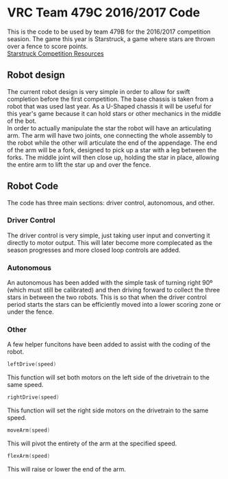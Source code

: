 # VRC Team 479C 2016/2017 Code
This is the code to be used by team 479B for the 2016/2017 competition seasion. The game this year is Starstruck, a game where stars are thrown over a fence to score points.  
[Starstruck Competition Resources](http://www.vexrobotics.com/vexedr/competition/competition-resources/)  

## Robot design
The current robot design is very simple in order to allow for swift completion before the first competition.
The base chassis is taken from a robot that was used last year. As a U-Shaped chassis it will be useful for this year's game because it can hold stars or other mechanics in the middle of the bot.  
In order to actually manipulate the star the robot will have an articulating arm. The arm will have two joints, one connecting the whole assembly to the robot while the other will articulate the end of the appendage.
The end of the arm will be a fork, designed to pick up a star with a leg between the forks. The middle joint will then close up, holding the star in place, allowing the entire arm to lift the star up and over the fence.

## Robot Code

The code has three main sections: driver control, autonomous, and other.

### Driver Control
The driver control is very simple, just taking user input and converting it directly to motor output. This will later become more complecated as the season progresses and more closed loop controls are added.

### Autonomous
An autonomous has been added with the simple task of turning right 90º (which must still be calibrated) and then driving forward to collect the three stars in between the two robots. This is so that when the driver control period starts the stars can be efficiently moved into a lower scoring zone or under the fence.
### Other
A few helper funcitons have been added to assist with the coding of the robot.

```C
leftDrive(speed)
``` 
This function will set both motors on the left side of the drivetrain to the same speed.

```C
rightDrive(speed)
```
This function will set the right side motors on the drivetrain to the same speed.

```C
moveArm(speed)
```
This will pivot the entirety of the arm at the specified speed.

```C
flexArm(speed)
```
This will raise or lower the end of the arm.
